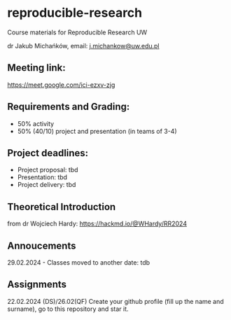 # reproducible-research
Course materials for Reproducible Research UW

dr Jakub Michańków, email: j.michankow@uw.edu.pl

## Meeting link: 

https://meet.google.com/ici-ezxv-zjg

## Requirements and Grading: 

- 50% activity
- 50% (40/10) project and presentation (in teams of 3-4)

## Project deadlines: 

- Project proposal: tbd
- Presentation: tbd
- Project delivery: tbd


## Theoretical Introduction 

from dr Wojciech Hardy: https://hackmd.io/@WHardy/RR2024

## Annoucements

29.02.2024 - Classes moved to another date: tdb

## Assignments

22.02.2024 (DS)/26.02(QF) Create your github profile (fill up the name and surname), go to this repository and star it.
